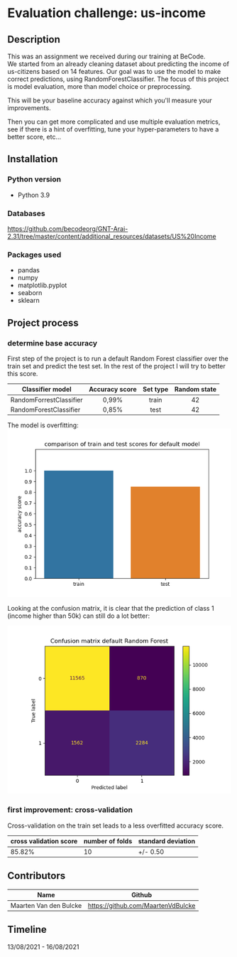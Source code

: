 # Evaluation challenge: us-income

## Description
  This was an assignment we received during our training at BeCode.  
  We started from an already cleaning dataset about predicting the income of us-citizens based on 
  14 features. Our goal was to use the model to make correct predictions, using RandomForestClassifier.
  The focus of this project is model evaluation, more than model choice or preprocessing. 

  This will be your baseline accuracy against which you'll measure your improvements.

  Then you can get more complicated and use multiple evaluation metrics, see if there is a hint of overfitting, 
  tune your hyper-parameters to have a better score, etc...




## Installation
### Python version
* Python 3.9

### Databases
https://github.com/becodeorg/GNT-Arai-2.31/tree/master/content/additional_resources/datasets/US%20Income

### Packages used
* pandas
* numpy
* matplotlib.pyplot
* seaborn
* sklearn

[comment]: <> (## Usage)

[comment]: <> (| File                        | Description                                                     |)

[comment]: <> (|-----------------------------|-----------------------------------------------------------------|)

[comment]: <> (| main.py                   | File containing Python code.    <br>Used for cleaning and feature engineering the data |)

[comment]: <> (| plots.py                    | File containing Python code.   <br>Used for making some explanatory plots for this README. |)

[comment]: <> (| utils/model.py              | File containing Python code, using ML - Random Forest.   <br>Fitting our data to the model and use to it make predictions. |)

[comment]: <> (| utils/manipulate_dataset.py | File containing Python code.<br>Functions made for ease of use in a team enviroment. |)

[comment]: <> (| utils/plotting.py           | File containing Python code.<br>Used for getting to know the data.<br>Made plots to find correlations between features. |)

[comment]: <> (| csv_output                  | Folder containing some of the csv-files we used for our coding.<br>Not all of our outputted files are in here,   <br>since Github has a file limit of 100MB. |)

[comment]: <> (| visuals                     | Folder containing plots we deemed interesting and helped us gain   <br>insights on the data. |)

## Project process
### determine base accuracy
First step of the project is to run a default Random Forest classifier over the train set and predict
the test set. In the rest of the project I will try to better this score.

| Classifier model  | Accuracy score      | Set type | Random state | 
|------------------------|:----------------:|:-----:|:--------------:|
| RandomForrestClassifier | 0,99%  | train | 42 | 
| RandomForestClassifier | 0,85% | test  | 42 |

The model is overfitting: 
![](visuals/randomforest_default_score_test_train.png)

Looking at the confusion matrix, it is clear that the prediction of class 1 (income higher than 50k) can 
still do a lot better: 

![](visuals/randomforest_default_confusionmatrix.png)

### first improvement: cross-validation

Cross-validation on the train set leads to a less overfitted accuracy score. 

|cross validation score | number of folds  | standard deviation |
|-----------------------|------------------|--------------------|
|   85.82%              |        10        |     +/- 0.50       |


## Contributors
| Name                  | Github                                 |
|-----------------------|----------------------------------------|
| Maarten Van den Bulcke           | https://github.com/MaartenVdBulcke       |




## Timeline
13/08/2021 - 16/08/2021
